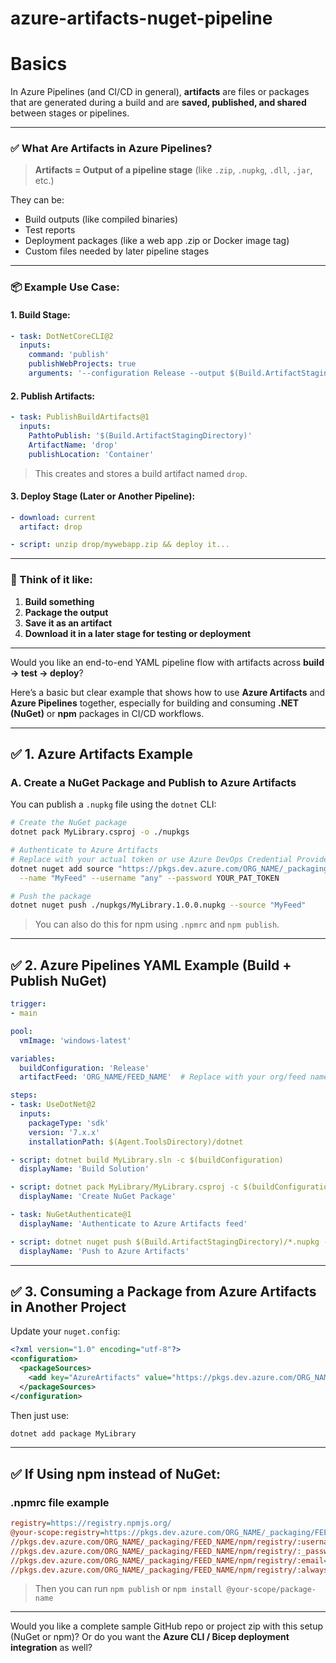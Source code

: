 # azure-artifacts-nuget-pipeline

# Basics

In Azure Pipelines (and CI/CD in general), **artifacts** are files or packages that are generated during a build and are **saved, published, and shared** between stages or pipelines.

---

### ✅ **What Are Artifacts in Azure Pipelines?**

> **Artifacts = Output of a pipeline stage** (like `.zip`, `.nupkg`, `.dll`, `.jar`, etc.)

They can be:
- Build outputs (like compiled binaries)
- Test reports
- Deployment packages (like a web app .zip or Docker image tag)
- Custom files needed by later pipeline stages

---

### 📦 **Example Use Case:**

#### 1. **Build Stage:**
```yaml
- task: DotNetCoreCLI@2
  inputs:
    command: 'publish'
    publishWebProjects: true
    arguments: '--configuration Release --output $(Build.ArtifactStagingDirectory)'
```

#### 2. **Publish Artifacts:**
```yaml
- task: PublishBuildArtifacts@1
  inputs:
    PathtoPublish: '$(Build.ArtifactStagingDirectory)'
    ArtifactName: 'drop'
    publishLocation: 'Container'
```

> This creates and stores a build artifact named `drop`.

#### 3. **Deploy Stage (Later or Another Pipeline):**
```yaml
- download: current
  artifact: drop

- script: unzip drop/mywebapp.zip && deploy it...
```

---

### 🧠 Think of it like:
1. **Build something**
2. **Package the output**
3. **Save it as an artifact**
4. **Download it in a later stage for testing or deployment**

---

Would you like an end-to-end YAML pipeline flow with artifacts across **build → test → deploy**?


Here’s a basic but clear example that shows how to use **Azure Artifacts** and **Azure Pipelines** together, especially for building and consuming **.NET (NuGet)** or **npm** packages in CI/CD workflows.

---

## ✅ **1. Azure Artifacts Example**

### A. **Create a NuGet Package and Publish to Azure Artifacts**
You can publish a `.nupkg` file using the `dotnet` CLI:

```bash
# Create the NuGet package
dotnet pack MyLibrary.csproj -o ./nupkgs

# Authenticate to Azure Artifacts
# Replace with your actual token or use Azure DevOps Credential Provider
dotnet nuget add source "https://pkgs.dev.azure.com/ORG_NAME/_packaging/FEED_NAME/nuget/v3/index.json" \
  --name "MyFeed" --username "any" --password YOUR_PAT_TOKEN

# Push the package
dotnet nuget push ./nupkgs/MyLibrary.1.0.0.nupkg --source "MyFeed"
```

> You can also do this for npm using `.npmrc` and `npm publish`.

---

## ✅ **2. Azure Pipelines YAML Example (Build + Publish NuGet)**

```yaml
trigger:
- main

pool:
  vmImage: 'windows-latest'

variables:
  buildConfiguration: 'Release'
  artifactFeed: 'ORG_NAME/FEED_NAME'  # Replace with your org/feed name

steps:
- task: UseDotNet@2
  inputs:
    packageType: 'sdk'
    version: '7.x.x'
    installationPath: $(Agent.ToolsDirectory)/dotnet

- script: dotnet build MyLibrary.sln -c $(buildConfiguration)
  displayName: 'Build Solution'

- script: dotnet pack MyLibrary/MyLibrary.csproj -c $(buildConfiguration) -o $(Build.ArtifactStagingDirectory)
  displayName: 'Create NuGet Package'

- task: NuGetAuthenticate@1
  displayName: 'Authenticate to Azure Artifacts feed'

- script: dotnet nuget push $(Build.ArtifactStagingDirectory)/*.nupkg --source "https://pkgs.dev.azure.com/ORG_NAME/_packaging/FEED_NAME/nuget/v3/index.json" --skip-duplicate
  displayName: 'Push to Azure Artifacts'
```

---

## ✅ **3. Consuming a Package from Azure Artifacts in Another Project**

Update your `nuget.config`:

```xml
<?xml version="1.0" encoding="utf-8"?>
<configuration>
  <packageSources>
    <add key="AzureArtifacts" value="https://pkgs.dev.azure.com/ORG_NAME/_packaging/FEED_NAME/nuget/v3/index.json" />
  </packageSources>
</configuration>
```

Then just use:

```bash
dotnet add package MyLibrary
```

---

## ✅ **If Using npm instead of NuGet:**

### .npmrc file example

```ini
registry=https://registry.npmjs.org/
@your-scope:registry=https://pkgs.dev.azure.com/ORG_NAME/_packaging/FEED_NAME/npm/registry/
//pkgs.dev.azure.com/ORG_NAME/_packaging/FEED_NAME/npm/registry/:username=AzureDevOps
//pkgs.dev.azure.com/ORG_NAME/_packaging/FEED_NAME/npm/registry/:_password=ENCODED_PAT
//pkgs.dev.azure.com/ORG_NAME/_packaging/FEED_NAME/npm/registry/:email=you@example.com
//pkgs.dev.azure.com/ORG_NAME/_packaging/FEED_NAME/npm/registry/:always-auth=true
```

> Then you can run `npm publish` or `npm install @your-scope/package-name`

---

Would you like a complete sample GitHub repo or project zip with this setup (NuGet or npm)? Or do you want the **Azure CLI / Bicep deployment integration** as well?
